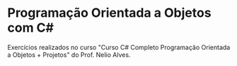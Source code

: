 # Programação Orientada a Objetos com C#

Exercícios realizados no curso "Curso C# Completo Programação Orientada a Objetos + Projetos" do Prof. Nelio Alves.
